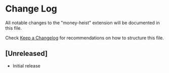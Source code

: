 # Change Log

All notable changes to the "money-heist" extension will be documented in this file.

Check [Keep a Changelog](http://keepachangelog.com/) for recommendations on how to structure this file.

## [Unreleased]

- Initial release
